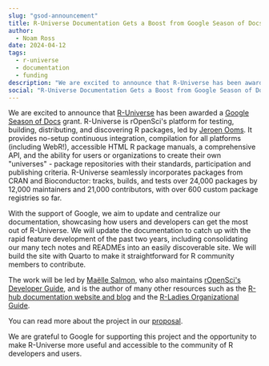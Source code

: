 ```yaml
---
slug: "gsod-announcement"
title: R-Universe Documentation Gets a Boost from Google Season of Docs
author:
  - Noam Ross
date: 2024-04-12
tags:
  - r-universe
  - documentation
  - funding
description: "We are excited to announce that R-Universe has been awarded a Google Season of Docs!"
social: "R-Universe Documentation Gets a Boost from Google Season of Docs by @noamross@ecoevo.social!"
---
```


We are excited to announce that [R-Universe](https://r-universe.dev/) has been awarded a [Google Season of Docs](https://developers.google.com/season-of-docs) grant. R-Universe is rOpenSci's platform for testing, building, distributing, and discovering R packages, led by [Jeroen Ooms](/author/jeroen-ooms). It provides no-setup continuous integration, compilation for all platforms (including WebR!), accessible HTML R package manuals, a comprehensive API, and the ability for users or organizations to create their own "universes" - package repositories with their standards, participation and publishing criteria. R-Universe seamlessly incorporates packages from CRAN and Bioconductor: tracks, builds, and tests over 24,000 packages by 12,000 maintainers and 21,000 contributors, with over 600 custom package registries so far. 

With the support of Google, we aim to update and centralize our documentation, showcasing how users and developers can get the most out of R-Universe. We will update the documentation to catch up with the rapid feature development of the past two years, including consolidating our many tech notes and READMEs into an easily discoverable site. We will build the site with Quarto to make it straightforward for R community members to contribute. 

The work will be led by [Maëlle Salmon](/author/maëlle-salmon), who also maintains [rOpenSci's Developer Guide](https://devguide.ropensci.org/), and is the author of many other resources such as the [R-hub documentation website and blog](https://docs.r-hub.io/) and the [R-Ladies Organizational Guide](https://guide.rladies.org/).

You can read more about the project in our [proposal](https://github.com/r-universe-org/gsod-2024/wiki/GSOD-2024-proposal:-Documenting-R-software-publication-with-R%E2%80%90universe).

We are grateful to Google for supporting this project and the opportunity to make R-Universe more useful and accessible to the community of R developers and users. 

